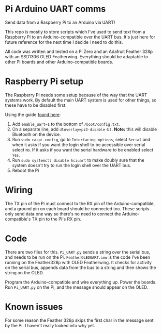 # Pi Arduino UART comms
Send data from a Raspberry Pi to an Arduino via UART!

This repo is mostly to store scripts which I've used to send text from a Raspberry Pi to an Arduino-compatible over the UART bus.  It's just here for future reference for the next time I decide I need to do this.

All code was written and tested on a Pi Zero and an Adafruit Feather 328p with an SSD1306 OLED Featherwing.  Everything should be adaptable to other Pi boards and other Arduino-compatible boards.

# Raspberry Pi setup

The Raspberry Pi needs some setup because of the way that the UART systems work.  By default the main UART system is used for other things, so these have to be disabled first.

Using the guide [found here](https://www.raspberrypi.org/documentation/configuration/uart.md):

1) Add `enable_uart=1` to the bottom of `/boot/config.txt`.
2) On a separate line, add `dtoverlay=pi3-disable-bt`.  **Note:** this will disable Bluetooth on the device.
3) Run `sudo raspi-config`, go to `Interfacing options`, select `Serial` and when it asks if you want the login shell to be accessible over serial select `No`.  If it asks if you want the serial hardware to be enabled select `Yes`.
4) Run `sudo systemctl disable hciuart` to make doubly sure that the system doesn't try to run the login shell over the UART bus.
5) Reboot the Pi

# Wiring

The TX pin of the Pi must connect to the RX pin of the Arduino-compatible, and a ground pin on each board should be connected too.  These scripts only send data one way so there's no need to connect the Arduino-compatible's TX pin to the Pi's RX pin.

# Code

There are two files for this.  `Pi_UART.py` sends a string over the serial bus, and needs to be run on the Pi.  `FeatherOLEDUART.ino` is the code I've been running on the Feather328p with OLED Featherwing.  It checks for activity on the serial bus, appends data from the bus to a string and then shows the string on the OLED.

Program the Arduino-compatible and wire everything up.  Power the boards.  Run `Pi_UART.py` on the Pi, and the message should appear on the OLED.

# Known issues

For some reason the Feather 328p skips the first char in the message sent by the Pi.  I haven't really looked into why yet.
